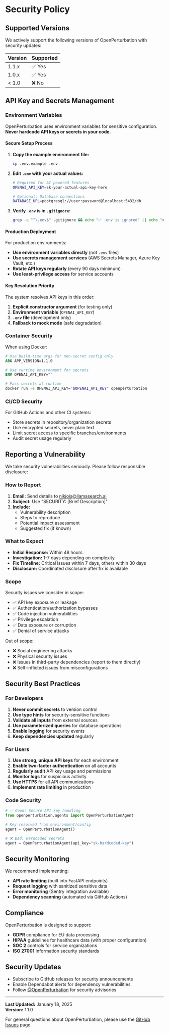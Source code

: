 # Security Policy

## Supported Versions

We actively support the following versions of OpenPerturbation with security updates:

| Version | Supported          |
| ------- | ------------------ |
| 1.1.x   | ✅ Yes             |
| 1.0.x   | ✅ Yes             |
| < 1.0   | ❌ No              |

## API Key and Secrets Management

### Environment Variables

OpenPerturbation uses environment variables for sensitive configuration. **Never hardcode API keys or secrets in your code.**

#### Secure Setup Process

1. **Copy the example environment file:**
   ```bash
   cp .env.example .env
   ```

2. **Edit `.env` with your actual values:**
   ```bash
   # Required for AI-powered features
   OPENAI_API_KEY=sk-your-actual-api-key-here
   
   # Optional: Database connections
   DATABASE_URL=postgresql://user:password@localhost:5432/db
   ```

3. **Verify `.env` is in `.gitignore`:**
   ```bash
   grep -q "^\.env$" .gitignore && echo "✅ .env is ignored" || echo "❌ Add .env to .gitignore"
   ```

#### Production Deployment

For production environments:

- **Use environment variables directly** (not `.env` files)
- **Use secrets management services** (AWS Secrets Manager, Azure Key Vault, etc.)
- **Rotate API keys regularly** (every 90 days minimum)
- **Use least-privilege access** for service accounts

#### Key Resolution Priority

The system resolves API keys in this order:

1. **Explicit constructor argument** (for testing only)
2. **Environment variable** (`OPENAI_API_KEY`)
3. **`.env` file** (development only)
4. **Fallback to mock mode** (safe degradation)

### Container Security

When using Docker:

```dockerfile
# Use build-time args for non-secret config only
ARG APP_VERSION=1.1.0

# Use runtime environment for secrets
ENV OPENAI_API_KEY=""
```

```bash
# Pass secrets at runtime
docker run -e OPENAI_API_KEY="$OPENAI_API_KEY" openperturbation
```

### CI/CD Security

For GitHub Actions and other CI systems:

- Store secrets in repository/organization secrets
- Use encrypted secrets, never plain text
- Limit secret access to specific branches/environments
- Audit secret usage regularly

## Reporting a Vulnerability

We take security vulnerabilities seriously. Please follow responsible disclosure:

### How to Report

1. **Email:** Send details to [nikjois@llamasearch.ai](mailto:nikjois@llamasearch.ai)
2. **Subject:** Use "SECURITY: [Brief Description]"
3. **Include:**
   - Vulnerability description
   - Steps to reproduce
   - Potential impact assessment
   - Suggested fix (if known)

### What to Expect

- **Initial Response:** Within 48 hours
- **Investigation:** 1-7 days depending on complexity
- **Fix Timeline:** Critical issues within 7 days, others within 30 days
- **Disclosure:** Coordinated disclosure after fix is available

### Scope

Security issues we consider in scope:

- ✅ API key exposure or leakage
- ✅ Authentication/authorization bypasses
- ✅ Code injection vulnerabilities
- ✅ Privilege escalation
- ✅ Data exposure or corruption
- ✅ Denial of service attacks

Out of scope:

- ❌ Social engineering attacks
- ❌ Physical security issues
- ❌ Issues in third-party dependencies (report to them directly)
- ❌ Self-inflicted issues from misconfigurations

## Security Best Practices

### For Developers

1. **Never commit secrets** to version control
2. **Use type hints** for security-sensitive functions
3. **Validate all inputs** from external sources
4. **Use parameterized queries** for database operations
5. **Enable logging** for security events
6. **Keep dependencies updated** regularly

### For Users

1. **Use strong, unique API keys** for each environment
2. **Enable two-factor authentication** on all accounts
3. **Regularly audit** API key usage and permissions
4. **Monitor logs** for suspicious activity
5. **Use HTTPS** for all API communications
6. **Implement rate limiting** in production

### Code Security

```python
# ✅ Good: Secure API key handling
from openperturbation.agents import OpenPerturbationAgent

# Key resolved from environment/config
agent = OpenPerturbationAgent()

# ❌ Bad: Hardcoded secrets
agent = OpenPerturbationAgent(api_key="sk-hardcoded-key")
```

## Security Monitoring

We recommend implementing:

- **API rate limiting** (built into FastAPI endpoints)
- **Request logging** with sanitized sensitive data
- **Error monitoring** (Sentry integration available)
- **Dependency scanning** (automated via GitHub Actions)

## Compliance

OpenPerturbation is designed to support:

- **GDPR** compliance for EU data processing
- **HIPAA** guidelines for healthcare data (with proper configuration)
- **SOC 2** controls for service organizations
- **ISO 27001** information security standards

## Security Updates

- Subscribe to GitHub releases for security announcements
- Enable Dependabot alerts for dependency vulnerabilities
- Follow [@OpenPerturbation](https://twitter.com/openperturbation) for security advisories

---

**Last Updated:** January 18, 2025  
**Version:** 1.1.0

For general questions about OpenPerturbation, please use the [GitHub Issues](https://github.com/llamasearchai/OpenPerturbation/issues) page. 